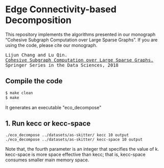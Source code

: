 # Edge Connectivity-based Decomposition

This repository implements the algorithms presented in our monograph “Cohesive Subgraph Computation over Large Sparse Graphs”. If you are using the code, please cite our monograph.
<pre>
Lijun Chang and Lu Qin.
<a href="https://www.springer.com/us/book/9783030035983">Cohesive Subgraph Computation over Large Sparse Graphs.</a>
Springer Series in the Data Sciences, 2018
</pre>

## Compile the code
```sh
$ make clean
$ make
```
It generates an executable "eco_decompose"

## 1. Run kecc or kecc-space

```
./eco_decompose ../datasets/as-skitter/ kecc 10 output
./eco_decompose ../datasets/as-skitter/ kecc-space 10 output
```
Note that, the fourth parameter is an integer that specifies the value of k. kecc-space is more space effective than kecc; that is, kecc-space consumes smaller main memory space.
